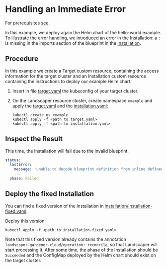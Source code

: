 # Handling an Immediate Error

For prerequisites [see](../../README.md#prerequisites-and-basic-definitions).

In this example, we deploy again the Helm chart of the hello-world example.
To illustrate the error handling, we introduced an error in the Installation: a `:` is missing in the imports section
of the blueprint in the [Installation](./installation/installation.yaml).


## Procedure

In this example we create a Target custom resource, containing the access information for the target cluster and an
Installation custom resource containing the instructions to deploy our example Helm chart. 

1. Insert in file [target.yaml](installation/target.yaml) the kubeconfig of your target cluster.

2. On the Landscaper resource cluster, create namespace `example` and apply 
   the [target.yaml](installation/target.yaml) and the [installation.yaml](installation/installation.yaml):
   
   ```shell
   kubectl create ns example
   kubectl apply -f <path to target.yaml>
   kubectl apply -f <path to installation.yaml>
   ```

## Inspect the Result

This time, the Installation will fail due to the invalid blueprint.

```yaml
status:
  lastError:
    message: 'unable to decode blueprint definition from inline defined blueprint.yaml: line 6: could not find expected '':'''
    ...
  phase: Failed
```

## Deploy the fixed Installation

You can find a fixed version of the Installation in 
[installation/installation-fixed.yaml](./installation/installation-fixed.yaml).

Deploy this version:

```shell
kubectl apply -f <path to installation-fixed.yaml>
```

Note that this fixed version already contains the annotation `landscaper.gardener.cloud/operation: reconcile`, so
that Landscaper will start processing it. After some time, the phase of the Installation should be `Succeeded` and
the ConfigMap deployed by the Helm chart should exist on the target cluster.

